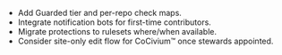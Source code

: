 - Add Guarded tier and per-repo check maps.
- Integrate notification bots for first-time contributors.
- Migrate protections to rulesets where/when available.
- Consider site-only edit flow for CoCivium™ once stewards appointed.
